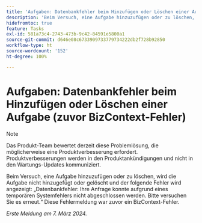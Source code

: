 ```yaml
---
title: 'Aufgaben: Datenbankfehler beim Hinzufügen oder Löschen einer Aufgabe (zuvor BizContext-Fehler)'
description: 'Beim Versuch, eine Aufgabe hinzuzufügen oder zu löschen, wird die Aufgabe nicht hinzugefügt oder gelöscht und der folgende Fehler wird angezeigt: „Datenbankfehler: Ihre Anfrage konnte aufgrund eines temporären Systemfehlers nicht abgeschlossen werden. Bitte versuchen Sie es erneut.“ Diese Fehlermeldung war zuvor ein BizContext-Fehler.'
hidefromtoc: true
feature: Tasks
exl-id: 581a73c4-2743-473b-9c42-84591e5800a1
source-git-commit: d646e08c6733909733779734222db2f728b92850
workflow-type: ht
source-wordcount: '152'
ht-degree: 100%

---
```


# Aufgaben: Datenbankfehler beim Hinzufügen oder Löschen einer Aufgabe (zuvor BizContext-Fehler)

>[!NOTE]
>
>Das Produkt-Team bewertet derzeit diese Problemlösung, die möglicherweise eine Produktverbesserung erfordert. Produktverbesserungen werden in den Produktankündigungen und nicht in den Wartungs-Updates kommuniziert.

Beim Versuch, eine Aufgabe hinzuzufügen oder zu löschen, wird die Aufgabe nicht hinzugefügt oder gelöscht und der folgende Fehler wird angezeigt: „Datenbankfehler: Ihre Anfrage konnte aufgrund eines temporären Systemfehlers nicht abgeschlossen werden. Bitte versuchen Sie es erneut.“ Diese Fehlermeldung war zuvor ein BizContext-Fehler.

_Erste Meldung am 7. März 2024._
